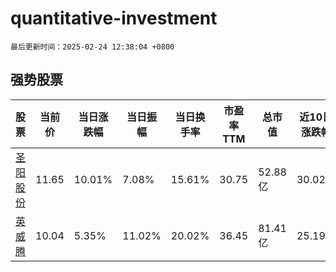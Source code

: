 # quantitative-investment

`最后更新时间：2025-02-24 12:38:04 +0800`

## 强势股票

|股票|当前价|当日涨跌幅|当日振幅|当日换手率|市盈率TTM|总市值|近10日涨跌幅|
|----|----|----|----|----|----|----|----|
|[圣阳股份](https://xueqiu.com/S/SZ002580)|11.65|10.01%|7.08%|15.61%|30.75|52.88亿|30.02%|
|[英威腾](https://xueqiu.com/S/SZ002334)|10.04|5.35%|11.02%|20.02%|36.45|81.41亿|25.19%|
